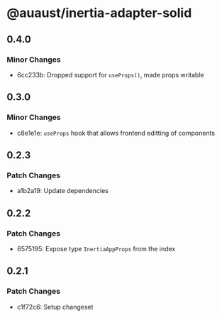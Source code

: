 # @auaust/inertia-adapter-solid

## 0.4.0

### Minor Changes

- 6cc233b: Dropped support for `useProps()`, made props writable

## 0.3.0

### Minor Changes

- c8e1e1e: `useProps` hook that allows frontend editting of components

## 0.2.3

### Patch Changes

- a1b2a19: Update dependencies

## 0.2.2

### Patch Changes

- 6575195: Expose type `InertiaAppProps` from the index

## 0.2.1

### Patch Changes

- c1f72c6: Setup changeset
